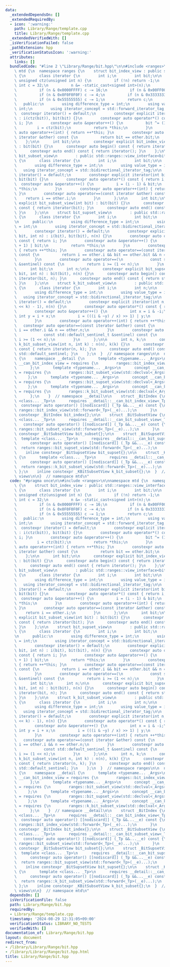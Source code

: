 ```yaml
---
data:
  _extendedDependsOn: []
  _extendedRequiredBy:
  - icon: ':warning:'
    path: Library/Range/template.cpp
    title: Library/Range/template.cpp
  _extendedVerifiedWith: []
  _isVerificationFailed: false
  _pathExtension: hpp
  _verificationStatusIcon: ':warning:'
  attributes:
    links: []
  bundledCode: "#line 2 \"Library/Range/bit.hpp\"\n\n#include <ranges>\n\nnamespace\
    \ mtd {\n  namespace ranges {\n    struct bit_index_view : public std::ranges::view_interface<bit_index_view>\
    \ {\n      class iterator {\n        int i;\n        int bit;\n\n        constexpr\
    \ unsigned ctz(unsigned int n) {\n          if (!n) return -1;\n          unsigned\
    \ int c = 32;\n          n &= -static_cast<signed int>(n);\n          if (n) c--;\n\
    \          if (n & 0x0000FFFF) c -= 16;\n          if (n & 0x00FF00FF) c -= 8;\n\
    \          if (n & 0x0F0F0F0F) c -= 4;\n          if (n & 0x33333333) c -= 2;\n\
    \          if (n & 0x55555555) c -= 1;\n          return c;\n        }\n\n   \
    \   public:\n        using difference_type = int;\n        using value_type =\
    \ int;\n        using iterator_concept = std::forward_iterator_tag;\n\n      \
    \  constexpr iterator() = default;\n        constexpr explicit iterator(int bit)\
    \ : i(ctz(bit)), bit(bit) {}\n        constexpr auto operator*() const { return\
    \ i; }\n        constexpr auto &operator++() {\n          bit ^= (1 << i);\n \
    \         i = ctz(bit);\n          return *this;\n        }\n        constexpr\
    \ auto operator++(int) { return ++*this; }\n        constexpr auto operator==(const\
    \ iterator &other) const {\n          return bit == other.bit;\n        }\n  \
    \    };\n\n      int bit;\n\n      constexpr explicit bit_index_view(int bit)\
    \ : bit(bit) {}\n      constexpr auto begin() const { return iterator(bit); }\n\
    \      constexpr auto end() const { return iterator(); }\n    };\n\n    struct\
    \ bit_subset_view\n        : public std::ranges::view_interface<bit_subset_view>\
    \ {\n      class iterator {\n        int i;\n        int bit;\n\n      public:\n\
    \        using difference_type = int;\n        using value_type = int;\n     \
    \   using iterator_concept = std::bidirectional_iterator_tag;\n\n        constexpr\
    \ iterator() = default;\n        constexpr explicit iterator(int bit) : i(bit),\
    \ bit(bit) {}\n        constexpr auto operator*() const { return i; }\n      \
    \  constexpr auto &operator++() {\n          i = (i - 1) & bit;\n          return\
    \ *this;\n        }\n        constexpr auto operator++(int) { return ++*this;\
    \ }\n        constexpr auto operator==(const iterator &other) const {\n      \
    \    return i == other.i;\n        }\n      };\n\n      int bit;\n\n      constexpr\
    \ explicit bit_subset_view(int bit) : bit(bit) {}\n      constexpr auto begin()\
    \ const { return iterator(bit); }\n      constexpr auto end() const { return iterator();\
    \ }\n    };\n\n    struct bit_supset_view\n        : public std::ranges::view_interface<bit_supset_view>\
    \ {\n      class iterator {\n        int i;\n        int bit;\n        int n;\n\
    \n      public:\n        using difference_type = int;\n        using value_type\
    \ = int;\n        using iterator_concept = std::bidirectional_iterator_tag;\n\n\
    \        constexpr iterator() = default;\n        constexpr explicit iterator(int\
    \ bit, int n) : i(bit), bit(bit), n(n) {}\n        constexpr auto operator*()\
    \ const { return i; }\n        constexpr auto &operator++() {\n          i = (i\
    \ + 1) | bit;\n          return *this;\n        }\n        constexpr auto operator++(int)\
    \ { return ++*this; }\n        constexpr auto operator==(const iterator &other)\
    \ const {\n          return i == other.i && bit == other.bit && n == other.n;\n\
    \        }\n        constexpr auto operator==(\n            const std::default_sentinel_t\
    \ &sentinel) const {\n          return i >= (1 << n);\n        }\n      };\n\n\
    \      int bit;\n      int n;\n\n      constexpr explicit bit_supset_view(int\
    \ bit, int n) : bit(bit), n(n) {}\n      constexpr auto begin() const { return\
    \ iterator(bit, n); }\n      constexpr auto end() const { return std::default_sentinel;\
    \ }\n    };\n\n    struct k_bit_subset_view\n        : public std::ranges::view_interface<k_bit_subset_view>\
    \ {\n      class iterator {\n        int i;\n        int n;\n\n      public:\n\
    \        using difference_type = int;\n        using value_type = int;\n     \
    \   using iterator_concept = std::bidirectional_iterator_tag;\n\n        constexpr\
    \ iterator() = default;\n        constexpr explicit iterator(int n, int k) : i((1\
    \ << k) - 1), n(n) {}\n        constexpr auto operator*() const { return i; }\n\
    \        constexpr auto &operator++() {\n          int x = i & -i;\n         \
    \ int y = i + x;\n          i = (((i & ~y) / x) >> 1) | y;\n          return *this;\n\
    \        }\n        constexpr auto operator++(int) { return ++*this; }\n     \
    \   constexpr auto operator==(const iterator &other) const {\n          return\
    \ i == other.i && n == other.n;\n        }\n        constexpr auto operator==(\n\
    \            const std::default_sentinel_t &sentinel) const {\n          return\
    \ i >= (1 << n);\n        }\n      };\n\n      int n, k;\n      constexpr explicit\
    \ k_bit_subset_view(int n, int k) : n(n), k(k) {}\n      constexpr auto begin()\
    \ const { return iterator(n, k); }\n      constexpr auto end() const { return\
    \ std::default_sentinel; }\n    };\n  }  // namespace ranges\n\n  namespace views\
    \ {\n    namespace __detail {\n      template <typename... _Args>\n      concept\
    \ __can_bit_index_view = requires {\n        ranges::bit_index_view(std::declval<_Args>()...);\n\
    \      };\n      template <typename... _Args>\n      concept __can_bit_subset_view\
    \ = requires {\n        ranges::bit_subset_view(std::declval<_Args>()...);\n \
    \     };\n      template <typename... _Args>\n      concept __can_bit_supset_view\
    \ = requires {\n        ranges::bit_supset_view(std::declval<_Args>()...);\n \
    \     };\n      template <typename... _Args>\n      concept __can_k_bit_subset_view\
    \ = requires {\n        ranges::k_bit_subset_view(std::declval<_Args>()...);\n\
    \      };\n    }  // namespace __detail\n\n    struct _BitIndex {\n      template\
    \ <class... _Tp>\n      requires __detail::__can_bit_index_view<_Tp...>\n    \
    \  constexpr auto operator() [[nodiscard]] (_Tp &&...__e) const {\n        return\
    \ ranges::bit_index_view(std::forward<_Tp>(__e)...);\n      }\n    };\n    inline\
    \ constexpr _BitIndex bit_index{};\n\n    struct _BitSubsetView {\n      template\
    \ <class... _Tp>\n      requires __detail::__can_bit_subset_view<_Tp...>\n   \
    \   constexpr auto operator() [[nodiscard]] (_Tp &&...__e) const {\n        return\
    \ ranges::bit_subset_view(std::forward<_Tp>(__e)...);\n      }\n    };\n    inline\
    \ constexpr _BitSubsetView bit_subset{};\n\n    struct _BitSupsetView {\n    \
    \  template <class... _Tp>\n      requires __detail::__can_bit_supset_view<_Tp...>\n\
    \      constexpr auto operator() [[nodiscard]] (_Tp &&...__e) const {\n      \
    \  return ranges::bit_supset_view(std::forward<_Tp>(__e)...);\n      }\n    };\n\
    \    inline constexpr _BitSupsetView bit_supset{};\n\n    struct _KBitSubsetView\
    \ {\n      template <class... _Tp>\n      requires __detail::__can_k_bit_subset_view<_Tp...>\n\
    \      constexpr auto operator() [[nodiscard]] (_Tp &&...__e) const {\n      \
    \  return ranges::k_bit_subset_view(std::forward<_Tp>(__e)...);\n      }\n   \
    \ };\n    inline constexpr _KBitSubsetView k_bit_subset{};\n  }  // namespace\
    \ views\n\n}  // namespace mtd\n"
  code: "#pragma once\n\n#include <ranges>\n\nnamespace mtd {\n  namespace ranges\
    \ {\n    struct bit_index_view : public std::ranges::view_interface<bit_index_view>\
    \ {\n      class iterator {\n        int i;\n        int bit;\n\n        constexpr\
    \ unsigned ctz(unsigned int n) {\n          if (!n) return -1;\n          unsigned\
    \ int c = 32;\n          n &= -static_cast<signed int>(n);\n          if (n) c--;\n\
    \          if (n & 0x0000FFFF) c -= 16;\n          if (n & 0x00FF00FF) c -= 8;\n\
    \          if (n & 0x0F0F0F0F) c -= 4;\n          if (n & 0x33333333) c -= 2;\n\
    \          if (n & 0x55555555) c -= 1;\n          return c;\n        }\n\n   \
    \   public:\n        using difference_type = int;\n        using value_type =\
    \ int;\n        using iterator_concept = std::forward_iterator_tag;\n\n      \
    \  constexpr iterator() = default;\n        constexpr explicit iterator(int bit)\
    \ : i(ctz(bit)), bit(bit) {}\n        constexpr auto operator*() const { return\
    \ i; }\n        constexpr auto &operator++() {\n          bit ^= (1 << i);\n \
    \         i = ctz(bit);\n          return *this;\n        }\n        constexpr\
    \ auto operator++(int) { return ++*this; }\n        constexpr auto operator==(const\
    \ iterator &other) const {\n          return bit == other.bit;\n        }\n  \
    \    };\n\n      int bit;\n\n      constexpr explicit bit_index_view(int bit)\
    \ : bit(bit) {}\n      constexpr auto begin() const { return iterator(bit); }\n\
    \      constexpr auto end() const { return iterator(); }\n    };\n\n    struct\
    \ bit_subset_view\n        : public std::ranges::view_interface<bit_subset_view>\
    \ {\n      class iterator {\n        int i;\n        int bit;\n\n      public:\n\
    \        using difference_type = int;\n        using value_type = int;\n     \
    \   using iterator_concept = std::bidirectional_iterator_tag;\n\n        constexpr\
    \ iterator() = default;\n        constexpr explicit iterator(int bit) : i(bit),\
    \ bit(bit) {}\n        constexpr auto operator*() const { return i; }\n      \
    \  constexpr auto &operator++() {\n          i = (i - 1) & bit;\n          return\
    \ *this;\n        }\n        constexpr auto operator++(int) { return ++*this;\
    \ }\n        constexpr auto operator==(const iterator &other) const {\n      \
    \    return i == other.i;\n        }\n      };\n\n      int bit;\n\n      constexpr\
    \ explicit bit_subset_view(int bit) : bit(bit) {}\n      constexpr auto begin()\
    \ const { return iterator(bit); }\n      constexpr auto end() const { return iterator();\
    \ }\n    };\n\n    struct bit_supset_view\n        : public std::ranges::view_interface<bit_supset_view>\
    \ {\n      class iterator {\n        int i;\n        int bit;\n        int n;\n\
    \n      public:\n        using difference_type = int;\n        using value_type\
    \ = int;\n        using iterator_concept = std::bidirectional_iterator_tag;\n\n\
    \        constexpr iterator() = default;\n        constexpr explicit iterator(int\
    \ bit, int n) : i(bit), bit(bit), n(n) {}\n        constexpr auto operator*()\
    \ const { return i; }\n        constexpr auto &operator++() {\n          i = (i\
    \ + 1) | bit;\n          return *this;\n        }\n        constexpr auto operator++(int)\
    \ { return ++*this; }\n        constexpr auto operator==(const iterator &other)\
    \ const {\n          return i == other.i && bit == other.bit && n == other.n;\n\
    \        }\n        constexpr auto operator==(\n            const std::default_sentinel_t\
    \ &sentinel) const {\n          return i >= (1 << n);\n        }\n      };\n\n\
    \      int bit;\n      int n;\n\n      constexpr explicit bit_supset_view(int\
    \ bit, int n) : bit(bit), n(n) {}\n      constexpr auto begin() const { return\
    \ iterator(bit, n); }\n      constexpr auto end() const { return std::default_sentinel;\
    \ }\n    };\n\n    struct k_bit_subset_view\n        : public std::ranges::view_interface<k_bit_subset_view>\
    \ {\n      class iterator {\n        int i;\n        int n;\n\n      public:\n\
    \        using difference_type = int;\n        using value_type = int;\n     \
    \   using iterator_concept = std::bidirectional_iterator_tag;\n\n        constexpr\
    \ iterator() = default;\n        constexpr explicit iterator(int n, int k) : i((1\
    \ << k) - 1), n(n) {}\n        constexpr auto operator*() const { return i; }\n\
    \        constexpr auto &operator++() {\n          int x = i & -i;\n         \
    \ int y = i + x;\n          i = (((i & ~y) / x) >> 1) | y;\n          return *this;\n\
    \        }\n        constexpr auto operator++(int) { return ++*this; }\n     \
    \   constexpr auto operator==(const iterator &other) const {\n          return\
    \ i == other.i && n == other.n;\n        }\n        constexpr auto operator==(\n\
    \            const std::default_sentinel_t &sentinel) const {\n          return\
    \ i >= (1 << n);\n        }\n      };\n\n      int n, k;\n      constexpr explicit\
    \ k_bit_subset_view(int n, int k) : n(n), k(k) {}\n      constexpr auto begin()\
    \ const { return iterator(n, k); }\n      constexpr auto end() const { return\
    \ std::default_sentinel; }\n    };\n  }  // namespace ranges\n\n  namespace views\
    \ {\n    namespace __detail {\n      template <typename... _Args>\n      concept\
    \ __can_bit_index_view = requires {\n        ranges::bit_index_view(std::declval<_Args>()...);\n\
    \      };\n      template <typename... _Args>\n      concept __can_bit_subset_view\
    \ = requires {\n        ranges::bit_subset_view(std::declval<_Args>()...);\n \
    \     };\n      template <typename... _Args>\n      concept __can_bit_supset_view\
    \ = requires {\n        ranges::bit_supset_view(std::declval<_Args>()...);\n \
    \     };\n      template <typename... _Args>\n      concept __can_k_bit_subset_view\
    \ = requires {\n        ranges::k_bit_subset_view(std::declval<_Args>()...);\n\
    \      };\n    }  // namespace __detail\n\n    struct _BitIndex {\n      template\
    \ <class... _Tp>\n      requires __detail::__can_bit_index_view<_Tp...>\n    \
    \  constexpr auto operator() [[nodiscard]] (_Tp &&...__e) const {\n        return\
    \ ranges::bit_index_view(std::forward<_Tp>(__e)...);\n      }\n    };\n    inline\
    \ constexpr _BitIndex bit_index{};\n\n    struct _BitSubsetView {\n      template\
    \ <class... _Tp>\n      requires __detail::__can_bit_subset_view<_Tp...>\n   \
    \   constexpr auto operator() [[nodiscard]] (_Tp &&...__e) const {\n        return\
    \ ranges::bit_subset_view(std::forward<_Tp>(__e)...);\n      }\n    };\n    inline\
    \ constexpr _BitSubsetView bit_subset{};\n\n    struct _BitSupsetView {\n    \
    \  template <class... _Tp>\n      requires __detail::__can_bit_supset_view<_Tp...>\n\
    \      constexpr auto operator() [[nodiscard]] (_Tp &&...__e) const {\n      \
    \  return ranges::bit_supset_view(std::forward<_Tp>(__e)...);\n      }\n    };\n\
    \    inline constexpr _BitSupsetView bit_supset{};\n\n    struct _KBitSubsetView\
    \ {\n      template <class... _Tp>\n      requires __detail::__can_k_bit_subset_view<_Tp...>\n\
    \      constexpr auto operator() [[nodiscard]] (_Tp &&...__e) const {\n      \
    \  return ranges::k_bit_subset_view(std::forward<_Tp>(__e)...);\n      }\n   \
    \ };\n    inline constexpr _KBitSubsetView k_bit_subset{};\n  }  // namespace\
    \ views\n\n}  // namespace mtd\n"
  dependsOn: []
  isVerificationFile: false
  path: Library/Range/bit.hpp
  requiredBy:
  - Library/Range/template.cpp
  timestamp: '2024-08-29 12:31:05+09:00'
  verificationStatus: LIBRARY_NO_TESTS
  verifiedWith: []
documentation_of: Library/Range/bit.hpp
layout: document
redirect_from:
- /library/Library/Range/bit.hpp
- /library/Library/Range/bit.hpp.html
title: Library/Range/bit.hpp
---
```

